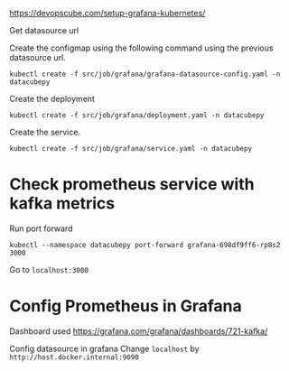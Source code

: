 https://devopscube.com/setup-grafana-kubernetes/

Get datasource url


Create the configmap using the following command using the previous datasource url.

```shell
kubectl create -f src/job/grafana/grafana-datasource-config.yaml -n datacubepy
```

Create the deployment

```shell
kubectl create -f src/job/grafana/deployment.yaml -n datacubepy
```
Create the service.

```shell
kubectl create -f src/job/grafana/service.yaml -n datacubepy
```

# Check prometheus service with kafka metrics

Run port forward
```shell
kubectl --namespace datacubepy port-forward grafana-698df9ff6-rp8s2 3000
```

Go to `localhost:3000`


# Config Prometheus in Grafana
Dashboard used
https://grafana.com/grafana/dashboards/721-kafka/

Config datasource in grafana
Change `localhost` by `http://host.docker.internal:9090`